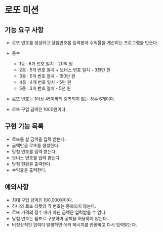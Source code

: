 # 로또 미션

## 기능 요구 사항

* 로또 번호를 생성하고 당첨번호를 입력받아 수익률을 계산하는 프로그램을 만든다.

* 등수
    * 1등 : 6개 번호 일치 - 20억 원
    * 2등 : 5개 번호 일치 + 보너스 번호 일치 - 3천만 원
    * 3등 : 5개 번호 일치 - 150만 원
    * 4등 : 4개 번호 일치 - 5만 원
    * 5등 : 3개 번호 일치 - 5천 원
* 로또 번호는 1이상 45이하의 중복되지 않는 정수 6개이다.
* 로또 구입 금액은 1000원이다.

## 구현 기능 목록

* 로또를 살 금액을 입력 받는다.
* 금액만큼 로또를 생성한다.
* 당첨 번호를 입력 받는다.
* 보너스 번호를 입력 받는다.
* 당첨 현황을 출력한다.
* 수익률을 출력한다.

## 예외사항
* 최대 구입 금액은 100,000원이다.
* 하나의 로또 티켓의 각 번호는 중복되지 않는다.
* 로또 가격의 정수 배가 아닌 금액은 입력받을 수 없다.
* 당첨 번호는 쉼표로 구분하며 공백을 허용하지 않는다.
* 비정상적인 입력이 발생하면 에러 메시지를 반환하고 다시 입력받는다.
 